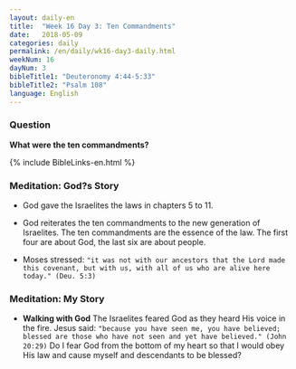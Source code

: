 ```yaml
---
layout: daily-en
title:  "Week 16 Day 3: Ten Commandments"
date:   2018-05-09
categories: daily
permalink: /en/daily/wk16-day3-daily.html
weekNum: 16
dayNum: 3
bibleTitle1: "Deuteronomy 4:44-5:33"
bibleTitle2: "Psalm 108"
language: English
---
```


### Question
**What were the ten commandments?**

{% include BibleLinks-en.html %}

### Meditation: God?s Story
+ God gave the Israelites the laws in chapters 5 to 11.

+ God reiterates the ten commandments to the new generation of Israelites. The ten commandments are the essence of the law. The first four are about God, the last six are about people.

+ Moses stressed: `"it was not with our ancestors that the Lord made this covenant, but with us, with all of us who are alive here today." (Deu. 5:3)`

### Meditation: My Story
+ **Walking with God** The Israelites feared God as they heard His voice in the fire. Jesus said: `"because you have seen me, you have believed; blessed are those who have not seen and yet have believed." (John 20:29)` Do I fear God from the bottom of my heart so that I would obey His law and cause myself and descendants to be blessed?
